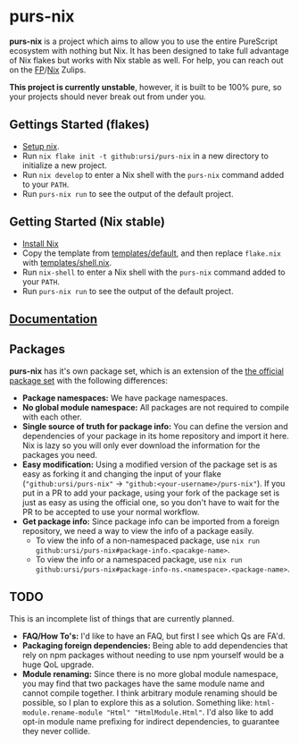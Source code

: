 # purs-nix

**purs-nix** is a project which aims to allow you to use the entire PureScript ecosystem with nothing but Nix. It has been designed to take full advantage of Nix flakes but works with Nix stable as well. For help, you can reach out on the [FP](https://funprog.zulipchat.com/#narrow/stream/214955-PureScript)/[Nix](https://nixcommunity.zulipchat.com/#narrow/stream/285116-PureScript) Zulips.

**This project is currently unstable**, however, it is built to be 100% pure, so your projects should never break out from under you.

## Gettings Started (flakes)

- [Setup nix](docs/nix.md).
- Run `nix flake init -t github:ursi/purs-nix` in a new directory to initialize a new project.
- Run `nix develop` to enter a Nix shell with the `purs-nix` command added to your `PATH`.
- Run `purs-nix run` to see the output of the default project.

## Getting Started (Nix stable)

- [Install Nix](https://nixos.org/download.html#nix-quick-install)
- Copy the template from [templates/default](templates/default), and then replace `flake.nix` with [templates/shell.nix](templates/shell.nix).
- Run `nix-shell` to enter a Nix shell with the `purs-nix` command added to your `PATH`.
- Run `purs-nix run` to see the output of the default project.

## [Documentation](docs/README.md)

## Packages

**purs-nix** has it's own package set, which is an extension of the [the official package set](https://github.com/purescript/package-sets) with the following differences:
- **Package namespaces:** We have package namespaces.
- **No global module namespace:** All packages are not required to compile with each other.
- **Single source of truth for package info:** You can define the version and dependencies of your package in its home repository and import it here. Nix is lazy so you will only ever download the information for the packages you need.
- **Easy modification:** Using a modified version of the package set is as easy as forking it and changing the input of your flake (`"github:ursi/purs-nix"` -> `"github:<your-username>/purs-nix"`). If you put in a PR to add your package, using your fork of the package set is just as easy as using the official one, so you don't have to wait for the PR to be accepted to use your normal workflow.
- **Get package info:** Since package info can be imported from a foreign repository, we need a way to view the info of a package easily.
  - To view the info of a non-namespaced package, use `nix run github:ursi/purs-nix#package-info.<pacakge-name>`.
  - To view the info or a namespaced package, use `nix run github:ursi/purs-nix#package-info-ns.<namespace>.<package-name>`.

## TODO

This is an incomplete list of things that are currently planned.

- **FAQ/How To's:** I'd like to have an FAQ, but first I see which Qs are FA'd.
- **Packaging foreign dependencies:** Being able to add dependencies that rely on npm packages without needing to use npm yourself would be a huge QoL upgrade.
- **Module renaming:** Since there is no more global module namespace, you may find that two packages have the same module name and cannot compile together. I think arbitrary module renaming should be possible, so I plan to explore this as a solution. Something like: `html-module.rename-module "Html" "HtmlModule.Html"`. I'd also like to add opt-in module name prefixing for indirect dependencies, to guarantee they never collide.
